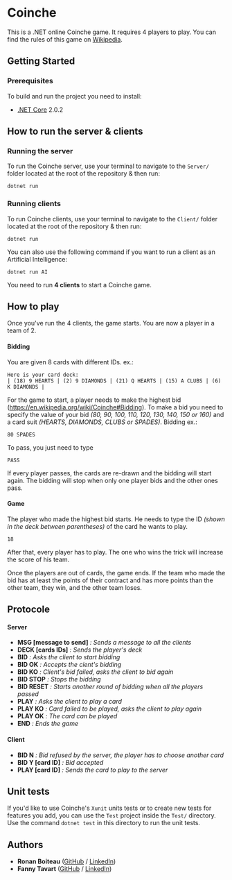 # Coinche

This is a .NET online Coinche game. It requires 4 players to play. You can find the rules of this game on [Wikipedia](https://en.wikipedia.org/wiki/Coinche).

## Getting Started

### Prerequisites

To build and run the project you need to install:
* [.NET Core](https://www.microsoft.com/net/download/) 2.0.2

## How to run the server & clients

### Running the server

To run the Coinche server, use your terminal to navigate to the `Server/` folder located at the root of the repository & then run:
```
dotnet run
```

### Running clients

To run Coinche clients, use your terminal to navigate to the `Client/` folder located at the root of the repository & then run:
```
dotnet run
```
You can also use the following command if you want to run a client as an Artificial Intelligence:
```
dotnet run AI
```
You need to run **4 clients** to start a Coinche game.

## How to play

Once you've run the 4 clients, the game starts. You are now a player in a team of 2.

#### Bidding

You are given 8 cards with different IDs.
ex.:
```
Here is your card deck:
| (18) 9 HEARTS | (2) 9 DIAMONDS | (21) Q HEARTS | (15) A CLUBS | (6) K DIAMONDS |
```
For the game to start, a player needs to make the highest bid (https://en.wikipedia.org/wiki/Coinche#Bidding).
To make a bid you need to specify the value of your bid *(80, 90, 100, 110, 120, 130, 140, 150 or 160)* and a card suit *(HEARTS, DIAMONDS, CLUBS or SPADES)*.
Bidding ex.:
```
80 SPADES
```
To pass, you just need to type
```
PASS
```
If every player passes, the cards are re-drawn and the bidding will start again.
The bidding will stop when only one player bids and the other ones pass.

#### Game

The player who made the highest bid starts. He needs to type the ID *(shown in the deck between parentheses)* of the card he wants to play.
```
18
```
After that, every player has to play. The one who wins the trick will increase the score of his team.

Once the players are out of cards, the game ends. 
If the team who made the bid has at least the points of their contract and has more points than the other team, they win, and the other team loses.

## Protocole

#### Server

* **MSG [message to send]** *: Sends a message to all the clients*
* **DECK [cards IDs]**  *: Sends the player's deck*
* **BID** *: Asks the client to start bidding*
* **BID OK** *: Accepts the cient's bidding*
* **BID KO** *: Client's bid failed, asks the client to bid again*
* **BID STOP** *: Stops the bidding*
* **BID RESET** *: Starts another round of bidding when all the players passed*
* **PLAY** *: Asks the client to play a card*
* **PLAY KO** *: Card failed to be played, asks the client to play again*
* **PLAY OK** *: The card can be played*
* **END** *: Ends the game*
 
#### Client

* **BID N** *: Bid refused by the server, the player has to choose another card*
* **BID Y [card ID]** *: Bid accepted*
* **PLAY [card ID]** *: Sends the card to play to the server*

## Unit tests

If you'd like to use Coinche's `Xunit` units tests or to create new tests for features you add, you can use the `Test` project inside the `Test/` directory. Use the command `dotnet test` in this directory to run the unit tests.

## Authors

* **Ronan Boiteau** ([GitHub](https://github.com/ronanboiteau) / [LinkedIn](https://www.linkedin.com/in/ronanboiteau/))
* **Fanny Tavart**  ([GitHub](https://github.com/fannytavart) / [LinkedIn](https://www.linkedin.com/in/fannytavart/))
